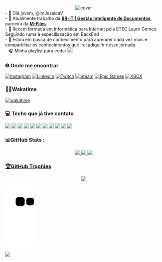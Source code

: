 <div align="center">
<img width="25%" height = "150px" src="https://media.giphy.com/media/hS42TuYYnANLFR9IRQ/giphy.gif" alt="cover" />
</div>
- 👋 Olá jovem, @imJessicaV
  <br>
- 👀 Atualmente trabalho da <b><a href = "https://www.br-itsoftware.com.br/">BR-iT | Gestão Inteligente de Documentos</a></b>, parceira  da <b><a href = "https://www.m-files.com/">M-Files</a></b>.
  <br>
- 🌱 Recem formada em Informática para Internet pela ETEC Lauro Gomes. Seguindo ruma à especiliazação em BackEnd 
  <br>
- 💞️ Estou em busca de conhecimento para aprender cada vez mais e compartilhar os conhecimentos que irei adiquirir nesse jornada
 <br>
- 🎧 Minha playlist para codar <a href="https://open.spotify.com/artist/0oaP0FzHSRg7Dbx2ehVxSF?si=ZXP8rM2xTaCSvjpxrIAGJg"><img height="20px" src="https://img.shields.io/badge/Spotify-1ED760?&style=for-the-badge&logo=spotify&logoColor=white"><a/>
 
 
  
### 🌐 Onde me encontrar
[![Instagram](https://img.shields.io/badge/-Instagram-%23E4405F?style=for-the-badge&logo=instagram&logoColor=white)](https://www.instagram.com/imjesca__/) [![LinkedIn](https://img.shields.io/badge/LinkedIn-0077B5?style=for-the-badge&logo=linkedin&logoColor=white)](https://www.linkedin.com/in/jessicassvitoriano/)
[![Twitch](https://img.shields.io/badge/Twitch-9146FF?style=for-the-badge&logo=twitch&logoColor=white)](https://twitch.tv/imjesca) [![Steam](https://img.shields.io/badge/Steam-000000?style=for-the-badge&logo=steam&logoColor=white)](https://steamcommunity.com/profiles/76561199020015166/) [![Epic Games](https://img.shields.io/badge/Epic%20Games-313131?style=for-the-badge&logo=Epic%20Games&logoColor=white)](https://store.epicgames.com/pt-BR/u/9cf5dc96d874490884284f820fb5510d) [![XBOX](https://img.shields.io/badge/Xbox-107C10?style=for-the-badge&logo=xbox&logoColor=white)](https://account.xbox.com/pt-BR/Profile?xr=mebarnav&csrf=MCuXZNQ8ftpYf-4Z8cUJonZ4lvxRovCTuE-7XS71Dq8rS_TAXYSlr1MjmejBpT2mPyg07zUqU6_ZaAnBQPlQ9xciRfE1&wa=wsignin1.0)


### 👩‍💻Wakatime
[![wakatime](https://wakatime.com/badge/user/357c6581-11fa-4942-afa2-1054ef42f0fc.svg)](https://wakatime.com/@357c6581-11fa-4942-afa2-1054ef42f0fc)

 ### 💻 Techs que já tive contato
<img src="https://img.shields.io/badge/HTML5-E34F26?style=for-the-badge&logo=html5&logoColor=white"> <img src="https://img.shields.io/badge/CSS3-1572B6?style=for-the-badge&logo=css3&logoColor=white"> <img src="https://img.shields.io/badge/JavaScript-F7DF1E?style=for-the-badge&logo=javascript&logoColor=black"> <img src="https://img.shields.io/badge/React-20232A?style=for-the-badge&logo=react&logoColor=61DAFB"> <img src="https://img.shields.io/badge/Material--UI-0081CB?style=for-the-badge&logo=material-ui&logoColor=white"> <img src="https://img.shields.io/badge/Spring-6DB33F?style=for-the-badge&logo=spring&logoColor=white"> <img src="https://img.shields.io/badge/Node.js-43853D?style=for-the-badge&logo=node.js&logoColor=white"> 
<img src="https://img.shields.io/badge/PHP-777BB4?style=for-the-badge&logo=php&logoColor=white"> <img src="https://img.shields.io/badge/Bootstrap-563D7C?style=for-the-badge&logo=bootstrap&logoColor=white">
<img src="https://img.shields.io/badge/java-%23ED8B00.svg?style=for-the-badge&logo=openjdk&logoColor=white"> <img src="https://img.shields.io/badge/C%23-239120?style=for-the-badge&logo=c-sharp&logoColor=white">

### 📊GitHub Stats :
<div align="center">
  <a href="https://github.com/imjessicav">
  <img height="150em" src="https://github-readme-stats.vercel.app/api?username=imjessicav&show_icons=true&theme=tokyonight&include_all_commits=true&count_private=true"/>
  <img height="150em" src="https://github-readme-stats.vercel.app/api/top-langs/?username=imjessicav&layout=compact&langs_count=7&theme=tokyonight"/>
  <img height="150em" src="https://github-readme-streak-stats.herokuapp.com/?user=imJessicaV&theme=tokyonight&hide_border=false" />
</div>

 
### 🏆GitHub Trophies
<div align="center">
<img height="250em" src="https://github-profile-trophy.vercel.app/?username=imJessicaV&theme=tokyonight&no-frame=false&no-bg=false&margin-w=4" />
</div>


 
  ![snake gif](https://github.com/imjessicav/imjessicav/blob/output/github-contribution-grid-snake.svg)
  
  [![](https://visitcount.itsvg.in/api?id=imJessicaV&icon=2&color=11)](https://visitcount.itsvg.in)

